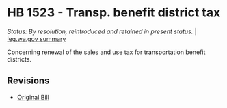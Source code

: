 # HB 1523 - Transp. benefit district tax
*Status: By resolution, reintroduced and retained in present status.* | [leg.wa.gov summary](https://app.leg.wa.gov/billsummary?BillNumber=1523&Year=2021)

Concerning renewal of the sales and use tax for transportation benefit districts.

## Revisions
* [Original Bill](1/)